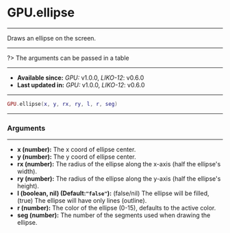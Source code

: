 # GPU.ellipse
---

Draws an ellipse on the screen.

---

?> The arguments can be passed in a table

---

* **Available since:** _GPU:_ v1.0.0, _LIKO-12_: v0.6.0
* **Last updated in:** _GPU:_ v1.0.0, _LIKO-12_: v0.6.0

---

```lua
GPU.ellipse(x, y, rx, ry, l, r, seg)
```

---
### Arguments
---

* **x (number):** The x coord of ellipse center.
* **y (number):** The y coord of ellipse center.
* **rx (number):** The radius of the ellipse along the x-axis (half the ellipse's width).
* **ry (number):** The radius of the ellipse along the y-axis (half the ellipse's height).
* **l (boolean, nil) (Default:`"false"`):** (false/nil) The ellipse will be filled, (true) The ellipse will have only lines (outline).
* **r (number):** The color of the ellipse (0-15), defaults to the active color.
* **seg (number):** The number of the segments used when drawing the ellipse.

